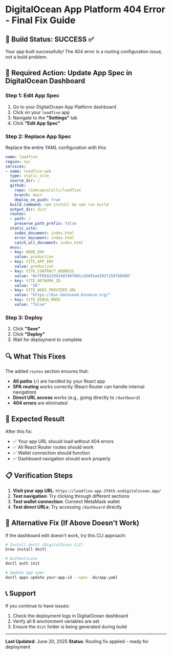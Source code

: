 # DigitalOcean App Platform 404 Error - Final Fix Guide

## 🎉 Build Status: SUCCESS ✅
Your app built successfully! The 404 error is a routing configuration issue, not a build problem.

## 🔧 Required Action: Update App Spec in DigitalOcean Dashboard

### **Step 1: Edit App Spec**
1. Go to your DigitalOcean App Platform dashboard
2. Click on your `leadfive` app
3. Navigate to the **"Settings"** tab
4. Click **"Edit App Spec"**

### **Step 2: Replace App Spec**
Replace the entire YAML configuration with this:

```yaml
name: leadfive
region: nyc
services:
- name: leadfive-web
  type: static_site
  source_dir: /
  github:
    repo: timecapsulellc/leadfive
    branch: main
    deploy_on_push: true
  build_command: npm install && npm run build
  output_dir: dist
  routes:
  - path: /
    preserve_path_prefix: false
  static_site:
    index_document: index.html
    error_document: index.html
    catch_all_document: index.html
  envs:
  - key: NODE_ENV
    value: production
  - key: VITE_APP_ENV
    value: production
  - key: VITE_CONTRACT_ADDRESS
    value: "0x7FEEA22942407407801cCDA55a4392f25975D998"
  - key: VITE_NETWORK_ID
    value: "56"
  - key: VITE_WEB3_PROVIDER_URL
    value: "https://bsc-dataseed.binance.org/"
  - key: VITE_DEBUG_MODE
    value: "false"
```

### **Step 3: Deploy**
1. Click **"Save"**
2. Click **"Deploy"**
3. Wait for deployment to complete

## 🔍 What This Fixes

The added `routes` section ensures that:
- **All paths** (`/`) are handled by your React app
- **SPA routing** works correctly (React Router can handle internal navigation)
- **Direct URL access** works (e.g., going directly to `/dashboard`)
- **404 errors** are eliminated

## 🚀 Expected Result

After this fix:
- ✅ Your app URL should load without 404 errors
- ✅ All React Router routes should work
- ✅ Wallet connection should function
- ✅ Dashboard navigation should work properly

## 📋 Verification Steps

1. **Visit your app URL**: `https://leadfive-app-3f8tb.ondigitalocean.app/`
2. **Test navigation**: Try clicking through different sections
3. **Test wallet connection**: Connect MetaMask wallet
4. **Test direct URLs**: Try accessing `/dashboard` directly

## 🛟 Alternative Fix (If Above Doesn't Work)

If the dashboard edit doesn't work, try this CLI approach:

```bash
# Install doctl (DigitalOcean CLI)
brew install doctl

# Authenticate
doctl auth init

# Update app spec
doctl apps update your-app-id --spec .do/app.yaml
```

## 📞 Support

If you continue to have issues:
1. Check the deployment logs in DigitalOcean dashboard
2. Verify all 6 environment variables are set
3. Ensure the `dist` folder is being generated during build

---

**Last Updated**: June 20, 2025
**Status**: Routing fix applied - ready for deployment

